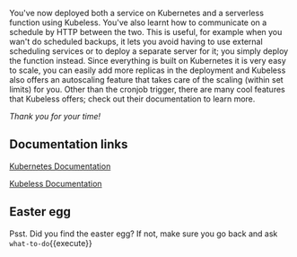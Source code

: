 You've now deployed both a service on Kubernetes and a serverless function using Kubeless. You've also learnt how to communicate on a schedule by HTTP between the two. This is useful, for example when you wan't do scheduled backups, it lets you avoid having to use external scheduling services or to deploy a separate server for it; you simply deploy the function instead. Since everything is built on Kubernetes it is very easy to scale, you can easily add more replicas in the deployment and Kubeless also offers an autoscaling feature that takes care of the scaling (within set limits) for you. Other than the cronjob trigger, there are many cool features that Kubeless offers; check out their documentation to learn more.

*Thank you for your time!*


## Documentation links

[Kubernetes Documentation](https://kubernetes.io/docs/home/)


[Kubeless Documentation](https://kubeless.io/docs/)


## Easter egg
Psst. Did you find the easter egg? If not, make sure you go back and ask `what-to-do`{{execute}}
